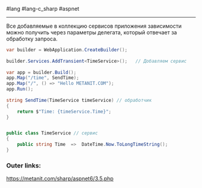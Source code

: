 #lang #lang-c_sharp #aspnet

---
Все добавляемые в коллекцию сервисов приложения зависимости можно получить через параметры делегата, который отвечает за обработку запроса.

```csharp
var builder = WebApplication.CreateBuilder();
 
builder.Services.AddTransient<TimeService>();   // Добавляем сервис
 
var app = builder.Build();
app.Map("/time", SendTime);
app.Map("/", () => "Hello METANIT.COM");
app.Run();
 
string SendTime(TimeService timeService) // обработчик
{
    return $"Time: {timeService.Time}";
}


public class TimeService // сервис
{
    public string Time  =>  DateTime.Now.ToLongTimeString();
}
```

### Outer links:
https://metanit.com/sharp/aspnet6/3.5.php